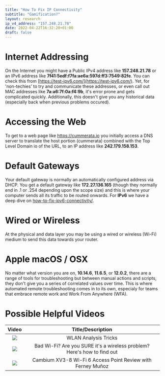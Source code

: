 ```yaml
---
title: "How To Fix IP Connectivity"
subtitle: "Gamification?"
layout: research
ip_v4_address: "157.248.21.78"
date: 2022-04-22T16:32:20+01:00
draft: false
---
```


# Internet Addressing
On the Internet you might have a Public IPv4 address like **157.248.21.78** or an IPv6 address like **7f41:5edf:f7fa:ae6a:597d:ff3:7549:82fe**. You can check this from [https://test-ipv6.com/](https://test-ipv6.com/). Yet, for 'non-techies' to try and communicate these addresses, or even call out MAC addresses like **7a:a6:7f:0a:f4:9b**, it's error prone and gets complicated quickly. Additionally, this doesn't give you any historical data (especially back when previous problems occured).

# Accessing the Web
To get to a web page like https://cummerata.io you initially access a DNS server to translate the host portion (cummerata) combined with the Top Level Domain io of the URL, to an IP address like **242.179.158.153**. 

# Default Gateways
Your default gateway is normally an automatically configured address via DHCP. You get a default gateway like **172.27.136.165** (though they normally end in .1 or .254 depending upon the scope size) and this is where your computer sends all its traffic to be routed onwards. For **IPv6** we have a deep dive on [how-to-fix-ipv6-connectivity/](/blog/how-to-fix-ipv6-connectivity/).

# Wired or Wireless
At the physical and data layer you may be using a wired or wireless (Wi-Fi) medium to send this data towards your router. 

# Apple macOS / OSX
No matter what version you are on, **10.14.6**, **11.6.5**, or **12.0.2**, there are a range of tools for troubleshooting but between manual actions and scripts, they don't give you a series of correlated values over time. This is where automated remote troubleshooting comes in to its own, especialy for teams that embrace remote work and Work From Anywhere (WFA).

# Possible Helpful Videos

|Video | Title/Description |
| :---: | :---: |  
| [![](https://i.ytimg.com/vi/8GQaWCjS-vk/default.jpg)](https://www.youtube.com/watch?v=8GQaWCjS-vk) | WLAN Analysis Tricks | Peter Mackenzie | WLPC Phoenix 2020 |
| [![](https://i.ytimg.com/vi/1G4qihqHZJ0/default.jpg)](https://www.youtube.com/watch?v=1G4qihqHZJ0) | Bad Wi-Fi? Are you SURE it&#39;s a wireless problem? Here&#39;s how to find out |
| [![](https://i.ytimg.com/vi/jfwfe4DVfdw/default.jpg)](https://www.youtube.com/watch?v=jfwfe4DVfdw) | Cambium XV3-8 Wi-Fi 6 Access Point Review with Ferney Muñoz |
